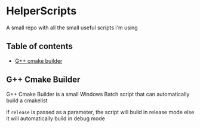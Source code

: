 # HelperScripts
A small repo with all the small useful scripts i'm using 

## Table of contents
* [G++ cmake builder](#g++-cmake-builder)

## G++ Cmake Builder
G++ Cmake Builder is a small Windows Batch script that can automatically build a cmakelist

if `release` is passed as a parameter, the script will build in release mode else it will automatically build in debug mode


